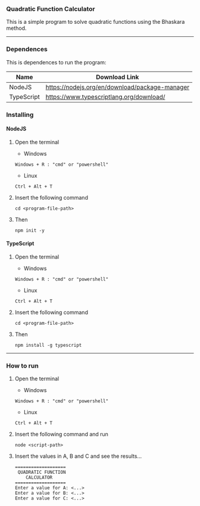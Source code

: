 
### Quadratic Function Calculator
This is a simple program to solve quadratic functions using the Bhaskara method.

---

### Dependences
This is dependences to run the program:

| Name       | Download Link                                  |
|------------|------------------------------------------------|
| NodeJS     | https://nodejs.org/en/download/package-manager |
| TypeScript | https://www.typescriptlang.org/download/       |

### Installing

#### NodeJS
   1. Open the terminal
   
      - Windows
      ```
      Windows + R : "cmd" or "powershell"
      ```
   
      - Linux
      ```
      Ctrl + Alt + T
      ```
   
   2. Insert the following command

      ```
      cd <program-file-path>
      ```

   3. Then
      ```
      npm init -y
      ```

#### TypeScript
   1. Open the terminal
   
      - Windows
      ```
      Windows + R : "cmd" or "powershell"
      ```
   
      - Linux
      ```
      Ctrl + Alt + T
      ```
   
   2. Insert the following command

      ```
      cd <program-file-path>
      ```

   3. Then
      ```
      npm install -g typescript
      ```


---

### How to run
1. Open the terminal
   
   - Windows
   ```
   Windows + R : "cmd" or "powershell"
   ```
   
   - Linux
   ```
   Ctrl + Alt + T
   ```
   
2. Insert the following command and run
   ```
   node <script-path>
   ```
   
3. Insert the values in A, B and C and see the results...
   ```
   ===================
    QUADRATIC FUNCTION
       CALCULATOR
   ===================
   Enter a value for A: <...>
   Enter a value for B: <...>
   Enter a value for C: <...>
   ```
